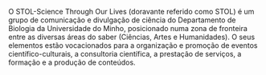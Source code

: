 O STOL-Science Through Our Lives (doravante referido como STOL) é um grupo de comunicação e divulgação de ciência do Departamento de Biologia da Universidade do Minho, posicionado numa zona de fronteira entre as diversas áreas do saber (Ciências, Artes e Humanidades).  O seus elementos estão vocacionados para a organização e promoção de eventos científico-culturais, a consultoria científica, a prestação de serviços, a formação e a produção de conteúdos.
